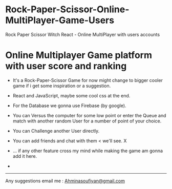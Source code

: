 # Rock-Paper-Scissor-Online-MultiPlayer-Game-Users

Rock Paper Scissor Witch React - Online MultiPlayer with users accounts

# Online Multiplayer Game platform with user score and ranking 

- It's a Rock-Paper-Scissor Game for now might change to bigger cooler game if i get some inspiration or a suggestion.


- React and JavaScript, maybe some cool css at the end.
- For the Database we gonna use Firebase (by google).
- You can Versus the computer for some low point or enter the Queue and match with another random User for a number of point of your choice.
- You can Challenge another User directly.
- You can add friends and chat with them < we'll see. X
- ... if any other feature cross my mind while making the game am gonna add it here.
-



___________________________________________________
Any suggestions email me : Ahminasoufiyan@gmail.com
